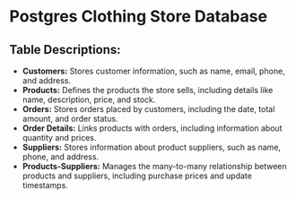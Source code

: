 # Postgres Clothing Store Database

## Table Descriptions:
- **Customers:** Stores customer information, such as name, email, phone, and address.
- **Products:** Defines the products the store sells, including details like name, description, price, and stock.
- **Orders:** Stores orders placed by customers, including the date, total amount, and order status.
- **Order Details:** Links products with orders, including information about quantity and prices.
- **Suppliers:** Stores information about product suppliers, such as name, phone, and address.
- **Products-Suppliers:** Manages the many-to-many relationship between products and suppliers, including purchase prices and update timestamps.